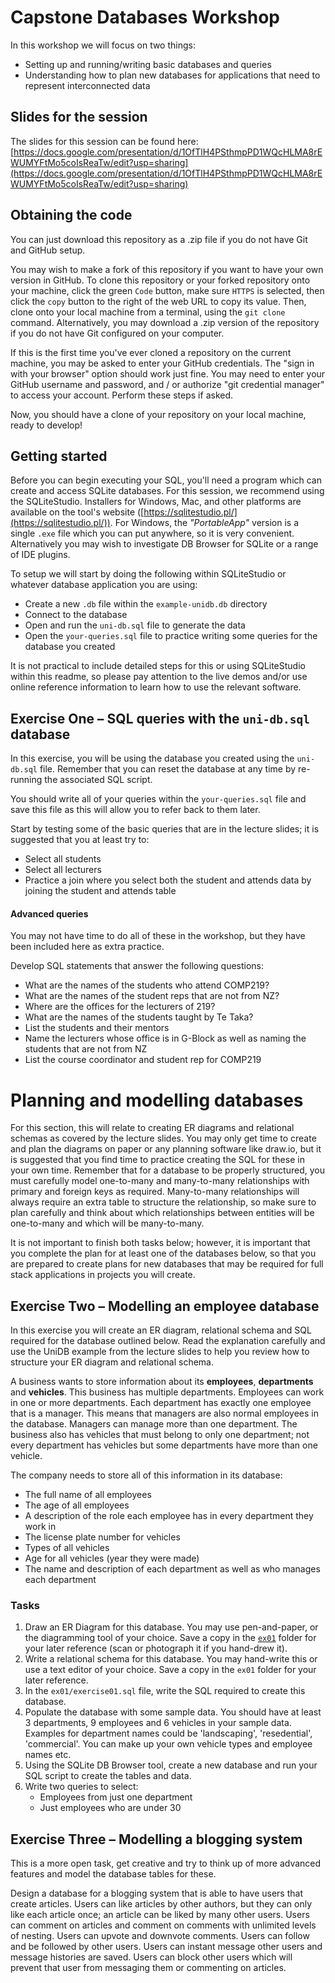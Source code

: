 # Capstone Databases Workshop

In this workshop we will focus on two things:

- Setting up and running/writing basic databases and queries
- Understanding how to plan new databases for applications that need to represent interconnected data

## Slides for the session

The slides for this session can be found here: [https://docs.google.com/presentation/d/1OfTlH4PSthmpPD1WQcHLMA8rEWUMYFtMo5coIsReaTw/edit?usp=sharing](https://docs.google.com/presentation/d/1OfTlH4PSthmpPD1WQcHLMA8rEWUMYFtMo5coIsReaTw/edit?usp=sharing) 

## Obtaining the code

You can just download this repository as a .zip file if you do not have Git and GitHub setup.

You may wish to make a fork of this repository if you want to have your own version in GitHub. To clone this repository or your forked repository onto your machine, click the green `Code` button, make sure `HTTPS` is selected, then click the `copy` button to the right of the web URL to copy its value. Then, clone onto your local machine from a terminal, using the `git clone` command. Alternatively, you may download a .zip version of the repository if you do not have Git configured on your computer.

If this is the first time you've ever cloned a repository on the current machine, you may be asked to enter your GitHub credentials. The "sign in with your browser" option should work just fine. You may need to enter your GitHub username and password, and / or authorize "git credential manager" to access your account. Perform these steps if asked.

Now, you should have a clone of your repository on your local machine, ready to develop!

## Getting started

Before you can begin executing your SQL, you'll need a program which can create and access SQLite databases. For this session, we recommend using the SQLiteStudio. Installers for Windows, Mac, and other platforms are available on the tool's website ([https://sqlitestudio.pl/](https://sqlitestudio.pl/)). For Windows, the *"PortableApp"* version is a single `.exe` file which you can put anywhere, so it is very convenient. Alternatively you may wish to investigate DB Browser for SQLite or a range of IDE plugins.

To setup we will start by doing the following within SQLiteStudio or whatever database application you are using:

- Create a new `.db` file within the `example-unidb.db` directory
- Connect to the database
- Open and run the `uni-db.sql` file to generate the data
- Open the `your-queries.sql` file to practice writing some queries for the database you created

It is not practical to include detailed steps for this or using SQLiteStudio within this readme, so please pay attention to the live demos and/or use online reference information to learn how to use the relevant software.

## Exercise One &ndash; SQL queries with the `uni-db.sql` database

In this exercise, you will be using the database you created using the `uni-db.sql` file. Remember that you can reset the database at any time by re-running the associated SQL script.

You should write all of your queries within the `your-queries.sql` file and save this file as this will allow you to refer back to them later.

Start by testing some of the basic queries that are in the lecture slides; it is suggested that you at least try to:

- Select all students
- Select all lecturers
- Practice a join where you select both the student and attends data by joining the student and attends table

#### Advanced queries 

You may not have time to do all of these in the workshop, but they have been included here as extra practice.

Develop SQL statements that answer the following questions:

* What are the names of the students who attend COMP219?
* What are the names of the student reps that are not from NZ?
* Where are the offices for the lecturers of 219?
* What are the names of the students taught by Te Taka?
* List the students and their mentors
* Name the lecturers whose office is in G-Block as well as naming the students that are not from NZ
* List the course coordinator and student rep for COMP219


# Planning and modelling databases

For this section, this will relate to creating ER diagrams and relational schemas as covered by the lecture slides. You may only get time to create and plan the diagrams on paper or any planning software like draw.io, but it is suggested that you find time to practice creating the SQL for these in your own time. Remember that for a database to be properly structured, you must carefully model one-to-many and many-to-many relationships with  primary and foreign keys as required. Many-to-many relationships will always require an extra table to structure the relationship, so make sure to plan carefully and think about which relationships between entities will be one-to-many and which will be many-to-many.

It is not important to finish both tasks below; however, it is important that you complete the plan for at least one of the databases below, so that you are prepared to create plans for new databases that may be required for full stack applications in projects you will create.

## Exercise Two &ndash; Modelling an employee database

In this exercise you will create an ER diagram, relational schema and SQL required for the database outlined below. Read the explanation carefully and use the UniDB example from the lecture slides to help you review how to structure your ER diagram and relational schema.

A business wants to store information about its **employees**, **departments** and **vehicles**. This business has multiple departments. Employees can work in one or more departments. Each department has exactly one employee that is a manager. This means that managers are also normal employees in the database. Managers can manage more than one department. The business also has vehicles that must belong to only one department; not every department has vehicles but some departments have more than one vehicle.

The company needs to store all of this information in its database:

- The full name of all employees
- The age of all employees
- A description of the role each employee has in every department they work in
- The license plate number for vehicles
- Types of all vehicles
- Age for all vehicles (year they were made)
- The name and description of each department as well as who manages each department

### Tasks

1. Draw an ER Diagram for this database. You may use pen-and-paper, or the diagramming tool of your choice. Save a copy in the [`ex01`](./exercises/ex01) folder for your later reference (scan or photograph it if you hand-drew it).
2. Write a relational schema for this database. You may hand-write this or use a text editor of your choice. Save a copy in the `ex01` folder for your later reference.
3. In the `ex01/exercise01.sql` file, write the SQL required to create this database.
4. Populate the database with some sample data. You should have at least 3 departments, 9 employees and 6 vehicles in your sample data. Examples for department names could be 'landscaping', 'resedential', 'commercial'. You can make up your own vehicle types and employee names etc.
5. Using the SQLite DB Browser tool, create a new database and run your SQL script to create the tables and data.
6. Write two queries to select:
   - Employees from just one department
   - Just employees who are under 30

## Exercise Three &ndash; Modelling a blogging system

This is a more open task, get creative and try to think up of more advanced features and model the database tables for these. 

Design a database for a blogging system that is able to have users that create articles. Users can like articles by other authors, but they can only like each article once; an article can be liked by many other users. Users can comment on articles and comment on comments with unlimited levels of nesting. Users can upvote and downvote comments. Users can follow and be followed by other users. Users can instant message other users and message histories are saved. Users can block other users which will prevent that user from messaging them or commenting on articles.
